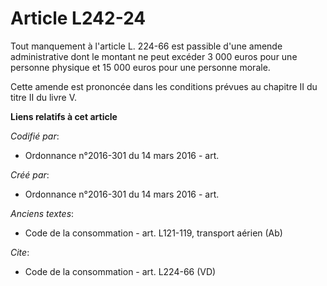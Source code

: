 # Article L242-24

Tout manquement à l'article L. 224-66 est passible d'une amende administrative dont le montant ne peut excéder 3 000 euros
pour une personne physique et 15 000 euros pour une personne morale. 

Cette amende est prononcée dans les conditions prévues au chapitre II du titre II du livre V.

**Liens relatifs à cet article**

_Codifié par_:

  - Ordonnance n°2016-301 du 14 mars 2016 - art.

_Créé par_:

  - Ordonnance n°2016-301 du 14 mars 2016 - art.

_Anciens textes_:

  - Code de la consommation - art. L121-119, transport aérien (Ab)

_Cite_:

  - Code de la consommation - art. L224-66 (VD)
